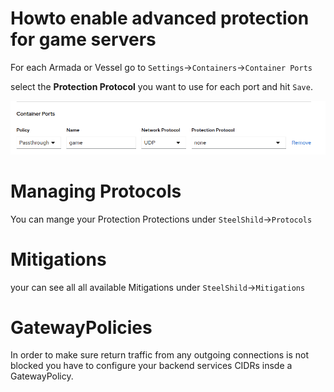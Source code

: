 # Howto enable advanced protection for game servers

For each Armada or Vessel go to `Settings`->`Containers`->`Container Ports`

select the **Protection Protocol** you want to use for each port and hit `Save`.

![Ports](images/ports.png)


# Managing Protocols
You can mange your Protection Protections under `SteelShild`->`Protocols`


# Mitigations
your can see all all available Mitigations under `SteelShild`->`Mitigations`


# GatewayPolicies
In order to make sure return traffic from any outgoing connections is not blocked you have to configure your backend services CIDRs insde a GatewayPolicy.

